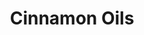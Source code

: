 ---
name: Cinnamon Oils
title: Cinnamon Oils
details:
  - detail:
      key: "Packaging Size"
      value: "5, 25, 200 Kg"
  - detail:
      key: "Packaging Type"
      value: "Can, Barrel"
  - detail:
      key: "Shelf Life"
      value: "24 months"
  - detail:
      key: "Country of Origin"
      value: "Made in India"
  - detail:
      key: "Brand Name"
      value: "Natural Aroma"
showOnHome: false
thumbnail: https://5.imimg.com/data5/SELLER/Default/2021/12/QF/HM/EY/3823480/cinnamon-oils-500x500.jpg
productImages:
  - ""
category: reconstituted oil
---